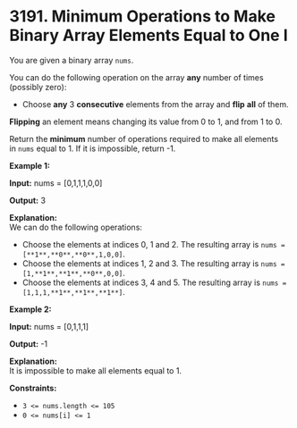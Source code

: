 # 3191. Minimum Operations to Make Binary Array Elements Equal to One I 

You are given a binary array `nums`.

You can do the following operation on the array **any** number of times (possibly zero):

- Choose **any** 3 **consecutive** elements from the array and **flip** **all** of them.

**Flipping** an element means changing its value from 0 to 1, and from 1 to 0.

Return the **minimum** number of operations required to make all elements in `nums` equal to 1. If it is impossible, return -1.

**Example 1:**

**Input:** nums = [0,1,1,1,0,0]

**Output:** 3

**Explanation:**  
We can do the following operations:

- Choose the elements at indices 0, 1 and 2. The resulting array is `nums = [**1**,**0**,**0**,1,0,0]`.
- Choose the elements at indices 1, 2 and 3. The resulting array is `nums = [1,**1**,**1**,**0**,0,0]`.
- Choose the elements at indices 3, 4 and 5. The resulting array is `nums = [1,1,1,**1**,**1**,**1**]`.

**Example 2:**

**Input:** nums = [0,1,1,1]

**Output:** -1

**Explanation:**  
It is impossible to make all elements equal to 1.

**Constraints:**

- `3 <= nums.length <= 105`
- `0 <= nums[i] <= 1`